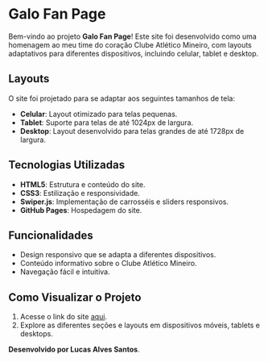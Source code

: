 # Galo Fan Page

Bem-vindo ao projeto **Galo Fan Page**! Este site foi desenvolvido como uma homenagem ao meu time do coração Clube Atlético Mineiro, com layouts adaptativos para diferentes dispositivos, incluindo celular, tablet e desktop.

## Layouts

O site foi projetado para se adaptar aos seguintes tamanhos de tela:
- **Celular**: Layout otimizado para telas pequenas.
- **Tablet**: Suporte para telas de até 1024px de largura.
- **Desktop**: Layout desenvolvido para telas grandes de até 1728px de largura.

## Tecnologias Utilizadas

- **HTML5**: Estrutura e conteúdo do site.
- **CSS3**: Estilização e responsividade.
- **Swiper.js**: Implementação de carrosséis e sliders responsivos.
- **GitHub Pages**: Hospedagem do site.


## Funcionalidades

- Design responsivo que se adapta a diferentes dispositivos.
- Conteúdo informativo sobre o Clube Atlético Mineiro.
- Navegação fácil e intuitiva.

## Como Visualizar o Projeto

1. Acesse o link do site [aqui](https://lucasalvesz01.github.io/atletico-mg).
2. Explore as diferentes seções e layouts em dispositivos móveis, tablets e desktops.


**Desenvolvido por Lucas Alves Santos**.
